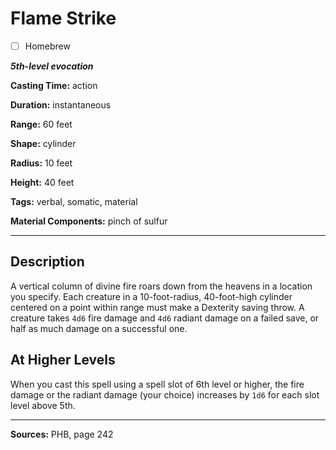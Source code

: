 # Flame Strike

- [ ] Homebrew

***5th-level evocation***

**Casting Time:** action

**Duration:** instantaneous

**Range:** 60 feet

**Shape:** cylinder

**Radius:** 10 feet

**Height:** 40 feet

**Tags:** verbal, somatic, material

**Material Components:** pinch of sulfur

---

## Description
A vertical column of divine fire roars down from the heavens in a location you specify.
Each creature in a 10-foot-radius, 40-foot-high cylinder centered on a point within range must make a Dexterity saving throw.
A creature takes `4d6` fire damage and `4d6` radiant damage on a failed save, or half as much damage on a successful one.

## At Higher Levels
When you cast this spell using a spell slot of 6th level or higher, the fire damage or the radiant damage (your choice) increases by `1d6` for each slot level above 5th.

---

**Sources:** PHB, page 242
